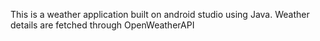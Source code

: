 This is a weather application built on android studio using Java.
Weather details are fetched through OpenWeatherAPI
